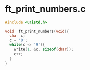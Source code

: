 # ft_print_numbers.c

```c++
#include <unistd.h>

void  ft_print_numbers(void){
  char c;
  c = '0';
  while(c <= '9'){
    write(1, &c, sizeof(char));
    c++;
  }
}
```

